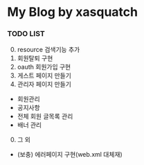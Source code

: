 # My Blog by xasquatch

### TODO LIST

0. resource 검색기능 추가
0. 회원탈퇴 구현
0. oauth 회원가입 구현
0. 게스트 페이지 만들기
0. 관리자 페이지 만들기
- 회원관리
- 공지사항
- 전체 회원 글목록 관리
- 배너 관리
0. 그 외
- (보충) 에러페이지 구현(web.xml 대체재)